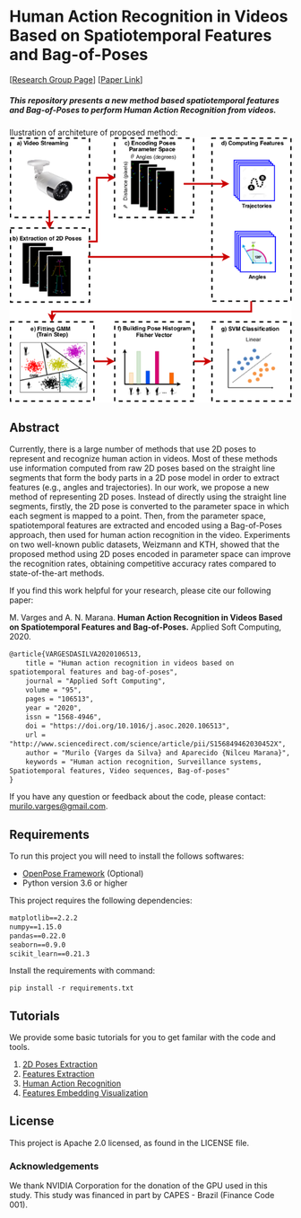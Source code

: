 # Human Action Recognition in Videos Based on Spatiotemporal Features and Bag-of-Poses

[[Research Group Page](http://recogna.tech/)] [[Paper Link]()]

<h5>This repository presents a new method based spatiotemporal features and Bag-of-Poses to perform Human Action Recognition from videos.</h5> 

Ilustration of architeture of proposed method:
![architeture_har](architeture.png)

## Abstract

Currently, there is a large number of methods that use 2D poses to represent and recognize human action in videos. Most of these methods use information computed from raw 2D poses based on the straight line segments that form the body parts in a 2D pose model in order to extract features (e.g., angles and trajectories). In our work, we propose a new method of representing 2D poses. Instead of directly using the straight line segments, firstly, the 2D pose is converted to the parameter space in which each segment is mapped to a point. Then, from the parameter space, spatiotemporal features are extracted and encoded using a Bag-of-Poses approach, then used for human action recognition in the video. Experiments on two well-known public datasets, Weizmann and KTH, showed that the proposed method using 2D poses encoded in parameter space can improve the recognition rates, obtaining competitive accuracy rates compared to state-of-the-art methods.

If you find this work helpful for your research, please cite our following paper:

M. Varges and A. N. Marana. **Human Action Recognition in Videos Based on Spatiotemporal Features and Bag-of-Poses.** Applied Soft Computing, 2020.

```
@article{VARGESDASILVA2020106513,
    title = "Human action recognition in videos based on spatiotemporal features and bag-of-poses",
    journal = "Applied Soft Computing",
    volume = "95",
    pages = "106513",
    year = "2020",
    issn = "1568-4946",
    doi = "https://doi.org/10.1016/j.asoc.2020.106513",
    url = "http://www.sciencedirect.com/science/article/pii/S156849462030452X",
    author = "Murilo {Varges da Silva} and Aparecido {Nilceu Marana}",
    keywords = "Human action recognition, Surveillance systems, Spatiotemporal features, Video sequences, Bag-of-poses"
}
```

If you have any question or feedback about the code, please contact: murilo.varges@gmail.com.

## Requirements

To run this project you will need to install the follows softwares:
* [OpenPose Framework](https://github.com/CMU-Perceptual-Computing-Lab/openpose) (Optional)
* Python version 3.6 or higher

This project requires the following dependencies:

```
matplotlib==2.2.2
numpy==1.15.0
pandas==0.22.0
seaborn==0.9.0
scikit_learn==0.21.3
```

Install the requirements with command:
```
pip install -r requirements.txt
```
## Tutorials
We provide some basic tutorials for you to get familar with the code and tools.
1. [2D Poses Extraction](tutorials/2DPoses_extraction.md)
2. [Features Extraction](tutorials/features_extraction.md)
3. [Human Action Recognition](tutorials/classification.md)
4. [Features Embedding Visualization](tutorials/features_visualization.md)


## License
This project is Apache 2.0 licensed, as found in the LICENSE file.

### Acknowledgements
We thank NVIDIA Corporation for the donation of the GPU used in this study. This study was financed in part by CAPES - Brazil (Finance Code 001).

